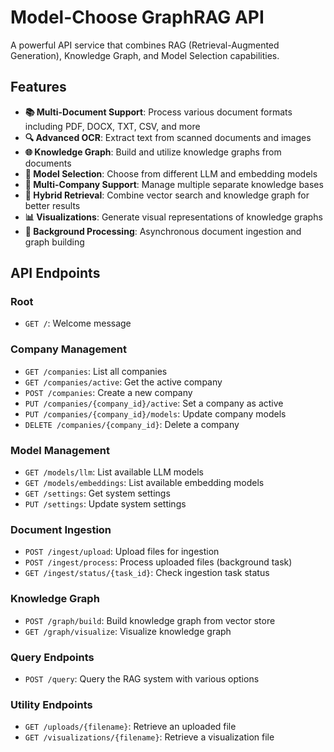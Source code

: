 # Model-Choose GraphRAG API

A powerful API service that combines RAG (Retrieval-Augmented Generation), Knowledge Graph, and Model Selection capabilities.

## Features

- **📚 Multi-Document Support**: Process various document formats including PDF, DOCX, TXT, CSV, and more
- **🔍 Advanced OCR**: Extract text from scanned documents and images
- **🌐 Knowledge Graph**: Build and utilize knowledge graphs from documents
- **🤖 Model Selection**: Choose from different LLM and embedding models
- **🏢 Multi-Company Support**: Manage multiple separate knowledge bases
- **🔄 Hybrid Retrieval**: Combine vector search and knowledge graph for better results
- **📊 Visualizations**: Generate visual representations of knowledge graphs
- **🔄 Background Processing**: Asynchronous document ingestion and graph building

## API Endpoints

### Root
- `GET /`: Welcome message

### Company Management
- `GET /companies`: List all companies
- `GET /companies/active`: Get the active company
- `POST /companies`: Create a new company
- `PUT /companies/{company_id}/active`: Set a company as active
- `PUT /companies/{company_id}/models`: Update company models
- `DELETE /companies/{company_id}`: Delete a company

### Model Management
- `GET /models/llm`: List available LLM models
- `GET /models/embeddings`: List available embedding models
- `GET /settings`: Get system settings
- `PUT /settings`: Update system settings

### Document Ingestion
- `POST /ingest/upload`: Upload files for ingestion
- `POST /ingest/process`: Process uploaded files (background task)
- `GET /ingest/status/{task_id}`: Check ingestion task status

### Knowledge Graph
- `POST /graph/build`: Build knowledge graph from vector store
- `GET /graph/visualize`: Visualize knowledge graph

### Query Endpoints
- `POST /query`: Query the RAG system with various options

### Utility Endpoints
- `GET /uploads/{filename}`: Retrieve an uploaded file
- `GET /visualizations/{filename}`: Retrieve a visualization file